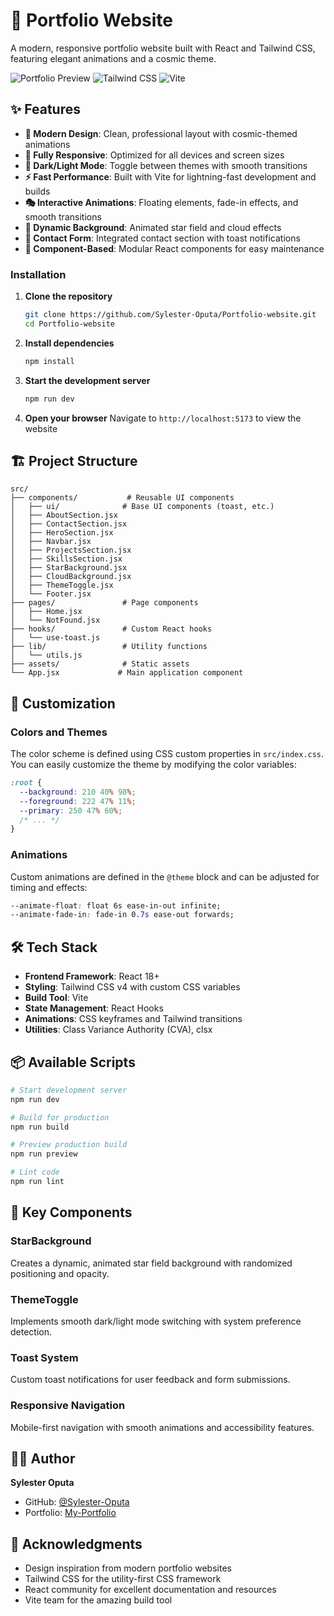 # 🌟 Portfolio Website

A modern, responsive portfolio website built with React and Tailwind CSS, featuring elegant animations and a cosmic theme.

![Portfolio Preview](https://img.shields.io/badge/React-18+-61DAFB?style=for-the-badge&logo=react&logoColor=white)
![Tailwind CSS](https://img.shields.io/badge/Tailwind_CSS-38B2AC?style=for-the-badge&logo=tailwind-css&logoColor=white)
![Vite](https://img.shields.io/badge/Vite-646CFF?style=for-the-badge&logo=vite&logoColor=white)

## ✨ Features

- **🎨 Modern Design**: Clean, professional layout with cosmic-themed animations
- **📱 Fully Responsive**: Optimized for all devices and screen sizes
- **🌙 Dark/Light Mode**: Toggle between themes with smooth transitions
- **⚡ Fast Performance**: Built with Vite for lightning-fast development and builds
- **🎭 Interactive Animations**: Floating elements, fade-in effects, and smooth transitions
- **🌌 Dynamic Background**: Animated star field and cloud effects
- **📧 Contact Form**: Integrated contact section with toast notifications
- **🔧 Component-Based**: Modular React components for easy maintenance

### Installation

1. **Clone the repository**
   ```bash
   git clone https://github.com/Sylester-Oputa/Portfolio-website.git
   cd Portfolio-website
   ```

2. **Install dependencies**
   ```bash
   npm install
   ```

3. **Start the development server**
   ```bash
   npm run dev
   ```

4. **Open your browser**
   Navigate to `http://localhost:5173` to view the website

## 🏗️ Project Structure

```
src/
├── components/           # Reusable UI components
│   ├── ui/              # Base UI components (toast, etc.)
│   ├── AboutSection.jsx
│   ├── ContactSection.jsx
│   ├── HeroSection.jsx
│   ├── Navbar.jsx
│   ├── ProjectsSection.jsx
│   ├── SkillsSection.jsx
│   ├── StarBackground.jsx
│   ├── CloudBackground.jsx
│   ├── ThemeToggle.jsx
│   └── Footer.jsx
├── pages/               # Page components
│   ├── Home.jsx
│   └── NotFound.jsx
├── hooks/               # Custom React hooks
│   └── use-toast.js
├── lib/                 # Utility functions
│   └── utils.js
├── assets/              # Static assets
└── App.jsx             # Main application component
```

## 🎨 Customization

### Colors and Themes
The color scheme is defined using CSS custom properties in `src/index.css`. You can easily customize the theme by modifying the color variables:

```css
:root {
  --background: 210 40% 98%;
  --foreground: 222 47% 11%;
  --primary: 250 47% 60%;
  /* ... */
}
```

### Animations
Custom animations are defined in the `@theme` block and can be adjusted for timing and effects:

```css
--animate-float: float 6s ease-in-out infinite;
--animate-fade-in: fade-in 0.7s ease-out forwards;
```

## 🛠️ Tech Stack

- **Frontend Framework**: React 18+
- **Styling**: Tailwind CSS v4 with custom CSS variables
- **Build Tool**: Vite
- **State Management**: React Hooks
- **Animations**: CSS keyframes and Tailwind transitions
- **Utilities**: Class Variance Authority (CVA), clsx

## 📦 Available Scripts

```bash
# Start development server
npm run dev

# Build for production
npm run build

# Preview production build
npm run preview

# Lint code
npm run lint
```

## 🌟 Key Components

### StarBackground
Creates a dynamic, animated star field background with randomized positioning and opacity.

### ThemeToggle
Implements smooth dark/light mode switching with system preference detection.

### Toast System
Custom toast notifications for user feedback and form submissions.

### Responsive Navigation
Mobile-first navigation with smooth animations and accessibility features.

## 👨‍💻 Author

**Sylester Oputa**
- GitHub: [@Sylester-Oputa](https://github.com/Sylester-Oputa)
- Portfolio: [My-Portfolio](https://portfolio-website-orcin-phi.vercel.app/)

## 🙏 Acknowledgments

- Design inspiration from modern portfolio websites
- Tailwind CSS for the utility-first CSS framework
- React community for excellent documentation and resources
- Vite team for the amazing build tool